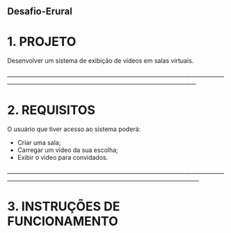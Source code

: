 ## Desafio-Erural

<div>
<h1>1. PROJETO</h1>

<p1>Desenvolver um sistema de exibição de vídeos em salas virtuais.</p1>
</div>
__________________________________________________________________________________________________________________________________________________

<div>

<h1>2. REQUISITOS</h1>

<p1>O usuário que tiver acesso ao sistema poderá:</p1>

- Criar uma sala;
- Carregar um vídeo da sua escolha;
- Exibir o vídeo para convidados.

</div>
___________________________________________________________________________________________________________________________________________________

<h1>3. INSTRUÇÕES DE FUNCIONAMENTO</h1>
